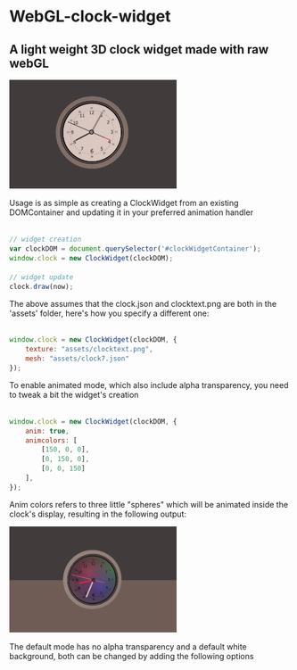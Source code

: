 # WebGL-clock-widget
## A light weight 3D clock widget made with raw webGL

<img src="https://github.com/Domenicobrz/WebGL-clock-widget/blob/master/screenshots/clockwidget.png" width="300px">

Usage is as simple as creating a ClockWidget from an existing DOMContainer and updating it in your preferred 
animation handler

```javascript

// widget creation
var clockDOM = document.querySelector('#clockWidgetContainer');
window.clock = new ClockWidget(clockDOM);

// widget update 
clock.draw(now);   

```
The above assumes that the clock.json and clocktext.png are both in the 'assets' folder, here's how you specify a different one:

```javascript

window.clock = new ClockWidget(clockDOM, {
    texture: "assets/clocktext.png",
    mesh: "assets/clock7.json"
});  

```

To enable animated mode, which also include alpha transparency, you need to tweak a bit the widget's creation

```javascript

window.clock = new ClockWidget(clockDOM, {
    anim: true,
    animcolors: [
        [150, 0, 0],
        [0, 150, 0],
        [0, 0, 150]
    ],
});  

```

Anim colors refers to three little "spheres" which will be animated inside the clock's display, resulting in the following output:

<img src="https://github.com/Domenicobrz/WebGL-clock-widget/blob/master/screenshots/animated.png" width="300px">


The default mode has no alpha transparency and a default white background, both can be changed by adding the following options